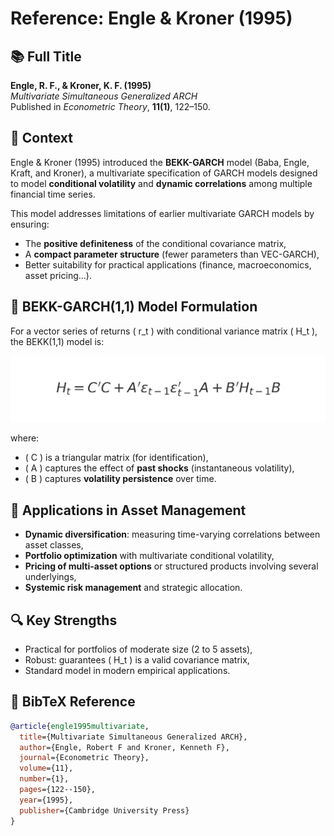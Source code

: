 # Reference: Engle & Kroner (1995)

## 📚 Full Title
**Engle, R. F., & Kroner, K. F. (1995)**  
*Multivariate Simultaneous Generalized ARCH*  
Published in _Econometric Theory_, **11(1)**, 122–150.

## 🧠 Context

Engle & Kroner (1995) introduced the **BEKK-GARCH** model (Baba, Engle, Kraft, and Kroner), a multivariate specification of GARCH models designed to model **conditional volatility** and **dynamic correlations** among multiple financial time series.

This model addresses limitations of earlier multivariate GARCH models by ensuring:

- The **positive definiteness** of the conditional covariance matrix,
- A **compact parameter structure** (fewer parameters than VEC-GARCH),
- Better suitability for practical applications (finance, macroeconomics, asset pricing...).

## 🧮 BEKK-GARCH(1,1) Model Formulation

For a vector series of returns \( r_t \) with conditional variance matrix \( H_t \), the BEKK(1,1) model is:

![BEKK-GARCH Equation](./assets/images/bekk_equation_3_75.jpg)

where:
- \( C \) is a triangular matrix (for identification),
- \( A \) captures the effect of **past shocks** (instantaneous volatility),
- \( B \) captures **volatility persistence** over time.

## 💼 Applications in Asset Management

- **Dynamic diversification**: measuring time-varying correlations between asset classes,
- **Portfolio optimization** with multivariate conditional volatility,
- **Pricing of multi-asset options** or structured products involving several underlyings,
- **Systemic risk management** and strategic allocation.

## 🔍 Key Strengths

- Practical for portfolios of moderate size (2 to 5 assets),
- Robust: guarantees \( H_t \) is a valid covariance matrix,
- Standard model in modern empirical applications.

## 📎 BibTeX Reference

```bibtex
@article{engle1995multivariate,
  title={Multivariate Simultaneous Generalized ARCH},
  author={Engle, Robert F and Kroner, Kenneth F},
  journal={Econometric Theory},
  volume={11},
  number={1},
  pages={122--150},
  year={1995},
  publisher={Cambridge University Press}
}
```
